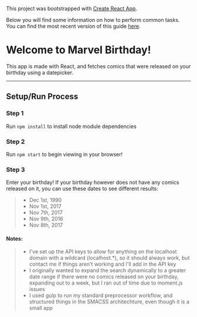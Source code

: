 
This project was bootstrapped with [Create React App](https://github.com/facebookincubator/create-react-app).

Below you will find some information on how to perform common tasks.<br>
You can find the most recent version of this guide [here](https://github.com/facebookincubator/create-react-app/blob/master/packages/react-scripts/template/README.md).


Welcome to Marvel Birthday!
===================

This app is made with React, and fetches comics that were released on your birthday using a datepicker. 

----------


## Setup/Run Process

### Step 1

Run `npm install` to install node module dependencies

### Step 2

Run `npm start` to begin viewing in your browser! 

### Step 3

Enter your birthday! If your birthday however does not have any comics released on it, you can use these dates to see different results:

> - Dec 1st, 1990
> - Nov 1st, 2017
> - Nov 7th, 2017
> - Nov 9th, 2016
> - Nov 8th, 2017

#### Notes:

> - I've set up the API keys to allow for anything on the localhost domain with a wildcard (localhost.*), so it should always work, but contact me if things aren't working and I'll add in the API key
> - I originally wanted to expand the search dynamically to a greater date range if there were no comics released on your birthday, expanding out to a week, but I ran out of time due to moment.js issues
> - I used gulp to run my standard preprocessor workflow, and structured things in the SMACSS architechture, even though it is a small app